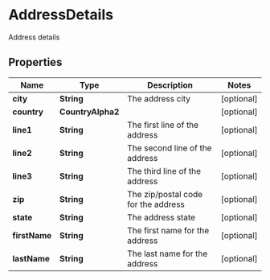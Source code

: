 

# AddressDetails

Address details

## Properties

| Name | Type | Description | Notes |
|------------ | ------------- | ------------- | -------------|
|**city** | **String** | The address city |  [optional] |
|**country** | **CountryAlpha2** |  |  [optional] |
|**line1** | **String** | The first line of the address |  [optional] |
|**line2** | **String** | The second line of the address |  [optional] |
|**line3** | **String** | The third line of the address |  [optional] |
|**zip** | **String** | The zip/postal code for the address |  [optional] |
|**state** | **String** | The address state |  [optional] |
|**firstName** | **String** | The first name for the address |  [optional] |
|**lastName** | **String** | The last name for the address |  [optional] |



